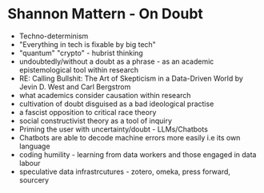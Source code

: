 # Shannon Mattern - On Doubt

* Techno-determinism
* "Everything in tech is fixable by big tech"
* "quantum" "crypto" - hubrist thinking
* undoubtedly/without a doubt as a phrase - as an academic epistemological tool within research
* RE: Calling Bullshit: The Art of Skepticism in a Data-Driven World by Jevin D. West and Carl Bergstrom
* what academics consider causation within research
* cultivation of doubt disguised as a bad ideological practise
* a fascist opposition to critical race theory
* social constructivist theory as a tool of inquiry
* Priming the user with uncertainty/doubt - LLMs/Chatbots
* Chatbots are able to decode machine errors more easily i.e its own language
* coding humility - learning from data workers and those engaged in data labour
* speculative data infrastrcutures - zotero, omeka, press forward, sourcery
